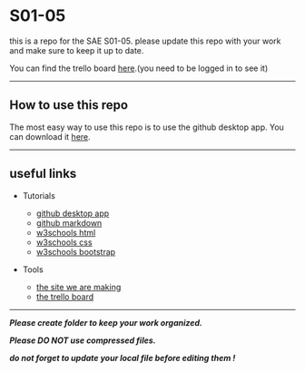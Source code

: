 # S01-05

this is a repo for the SAE S01-05.
please update this repo with your work and make sure to keep it up to date.

You can find the trello board [here](https://trello.com/invite/b/vGfNMDlh/ATTI58277721ea15a9eb201413eba8f416fdB1D1B4E5/planning).(you need to be logged in to see it)

---

## How to use this repo

The most easy way to use this repo is to use the github desktop app. You can download it [here](https://desktop.github.com/).

---

## useful links

- Tutorials
    - [github desktop app](https://desktop.github.com/)
    - [github markdown](https://guides.github.com/features/mastering-markdown/)
    - [w3schools html](https://www.w3schools.com/html/)
    - [w3schools css](https://www.w3schools.com/css/)
    - [w3schools bootstrap](https://www.w3schools.com/bootstrap5/index.php)

- Tools
    - [the site we are making](https://2022-arles-iut-sae.github.io/S01-05/site/)
    - [the trello board](https://trello.com/invite/b/vGfNMDlh/ATTI58277721ea15a9eb201413eba8f416fdB1D1B4E5/planning)

---

***Please create folder to keep your work organized.***

***Please DO NOT use compressed files.***

***do not forget to update your local file before editing them !***
